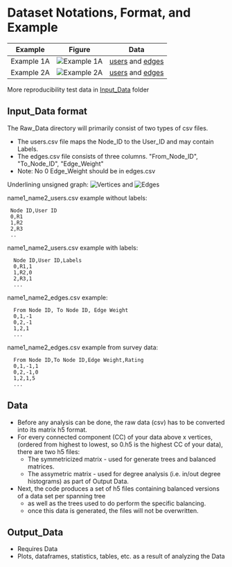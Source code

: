 # Dataset Notations, Format, and Example

| Example    | Figure     |  Data     |
| -----------| ---------- | --------- |
| Example 1A | ![Example 1A](figures/1A-signs.jpg) | [users](Input_Data/test1A_users.csv) and [edges](Input_Data/test1A_edges.csv) |
| Example 2A | ![Example 2A](figures/2A-signs.jpg) | [users](Input_Data/test2A_users.csv) and [edges](Input_Data/test2A_edges.csv) |

More reproducibility test data in [Input_Data](Input_Data/README.md) folder

## Input_Data format 

The Raw_Data directory will primarily consist of two types of csv files.
* The users.csv file maps the Node_ID to the User_ID and may contain Labels. 
* The edges.csv file consists of three columns. "From_Node_ID", "To_Node_ID", "Edge_Weight"
* Note: No 0 Edge_Weight should be in edges.csv

Underlining unsigned graph: ![Vertices](figures/Nodes.jpg) and ![Edges](figures/Edges.jpg)

name1_name2_users.csv example without labels:  
 ``` 
  Node ID,User ID
  0,R1
  1,R2
  2,R3
  ..
```
name1_name2_users.csv example with labels:  
```
  Node ID,User ID,Labels
  0,R1,1
  1,R2,0
  2,R3,1
  ...
```

name1_name2_edges.csv example:  
``` 
  From Node ID, To Node ID, Edge Weight
  0,1,-1
  0,2,-1
  1,2,1
  ...
```
name1_name2_edges.csv example from survey data:  
``` 
  From Node ID,To Node ID,Edge Weight,Rating
  0,1,-1,1
  0,2,-1,0
  1,2,1,5
  ...
```

## Data   

  * Before any analysis can be done, the raw data (csv) has to be converted into its matrix h5 format. 
  * For every connected component (CC) of your data above x vertices, (ordered from highest to lowest, so 0.h5 is the highest CC of your data), there are two h5 files: 
    * The symmetricized matrix - used for generate trees and balanced matrices. 
    * The assymetric matrix - used for degree analysis (i.e. in/out degree histograms) as part of Output Data.
   * Next, the code produces a set of h5 files containing balanced versions of a data set per spanning tree 
     * as well as the trees used to do perform the specific balancing. 
     * once this data is generated, the files will not be overwritten.


## Output_Data

  * Requires Data
  * Plots, dataframes, statistics, tables, etc. as a result of analyzing the Data
